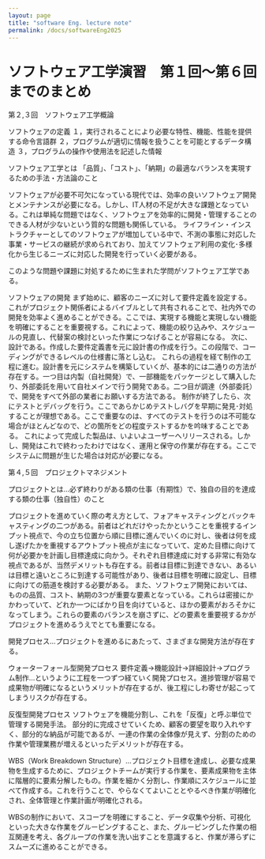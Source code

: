 ```yaml
---
layout: page
title: "software Eng. lecture note"
permalink: /docs/softwareEng2025
---
```


# ソフトウェア工学演習　第１回～第６回までのまとめ

第２,３回　ソフトウェア工学概論

ソフトウェアの定義
１，実行されることにより必要な特性、機能、性能を提供する命令言語群
２，プログラムが適切に情報を扱うことを可能とするデータ構造
３，プログラムの操作や使用法を記述した情報


ソフトウェア工学とは
「品質」、「コスト」、「納期」の最適なバランスを実現するための手法・方法論のこと

ソフトウェアが必要不可欠になっている現代では、効率の良いソフトウェア開発とメンテナンスが必要になる。しかし、IT人材の不足が大きな課題となっている。これは単純な問題ではなく、ソフトウェアを効率的に開発・管理することのできる人材が少ないという質的な問題も関係している。
ライフライン・インストラクチャーとしてのソフトウェアが増加している中で、不測の事態に対応した事業・サービスの継続が求められており、加えてソフトウェア利用の変化･多様化から生じるニーズに対応した開発を行っていく必要がある。

このような問題や課題に対処するために生まれた学問がソフトウェア工学である。


ソフトウェアの開発
まず始めに、顧客のニーズに対して要件定義を設定する。これがプロジェクト関係者によるバイブルとして共有されることで、社内外での開発を効率よく進めることができる。ここでは、実現する機能と実現しない機能を明確にすることを重要視する。これによって、機能の絞り込みや、スケジュールの見直し、代替案の検討といった作業につなげることが容易になる。
次に、設計である。作成した要件定義書を元に設計書の作成を行う。この段階で、コーディングができるレベルの仕様書に落とし込む。
これらの過程を経て制作の工程に進む。設計書を元にシステムを構築していくが、基本的には二通りの方法が存在する。一つ目は内製（自社開発）で、一部機能をパッケージとして購入したり、外部委託を用いて自社メインで行う開発である。二つ目が調達（外部委託）で、開発をすべて外部の業者にお願いする方法である。
制作が終了したら、次にテストとデバッグを行う。ここであらかじめテストしバグを早期に発見･対処することが理想である。ここで重要なのは、すべてのテストを行うのは不可能な場合がほとんどなので、どの箇所をどの程度テストするかを吟味することである。
これによって完成した製品は、いよいよユーザーへリリースされる。しかし、開発はこれで終わったわけではなく、運用と保守の作業が存在する。ここでシステムに問題が生じた場合は対応が必要になる。



第４,５回　プロジェクトマネジメント

プロジェクトとは…必ず終わりがある類の仕事（有期性）で、独自の目的を達成する類の仕事（独自性）のこと

プロジェクトを進めていく際の考え方として、フォアキャスティングとバックキャスティングの二つがある。前者はどれだけやったかということを重視するインプット視点で、今の立ち位置から順に目標に進んでいくのに対し、後者は何を成し遂げたかを重視するアウトプット視点が主になっていて、定めた目標に向けて何が必要かを計画し目標達成に向かう。それぞれ目標達成に対する非常に有効な視点であるが、当然デメリットも存在する。前者は目標に到達できない、あるいは目標と遠いところに到達する可能性があり、後者は目標を明確に設定し、目標に向けての筋道を検討する必要がある。
また、ソフトウェア開発においては、ものの品質、コスト、納期の3つが重要な要素となっている。これらは密接にかかわっていて、どれか一つにばかり目を向けていると、ほかの要素がおろそかになってしまう。これらの要素のバランスを崩さずに、どの要素を重要視するかがプロジェクトを進めるうえでとても重要になる。


開発プロセス…プロジェクトを進めるにあたって、さまざまな開発方法が存在する。

ウォーターフォール型開発プロセス
要件定義→機能設計→詳細設計→プログラム制作…というように工程を一つずつ経ていく開発プロセス。進捗管理が容易で成果物が明確になるというメリットが存在するが、後工程にしわ寄せが起こってしまうリスクが存在する。

反復型開発プロセス
ソフトウェアを機能分割し、これを「反復」と呼ぶ単位で管理する開発手法。
部分的に完成させていくため、顧客の要望を取り入れやすく、部分的な納品が可能であるが、一連の作業の全体像が見えず、分割のための作業や管理業務が増えるといったデメリットが存在する。


WBS（Work Breakdown Structure）…プロジェクト目標を達成し、必要な成果物を生成するために、プロジェクトチームが実行する作業を、要素成果物を主体に階層的に要素分解したもの。作業を細かく分割し、作業順にスケジュールに並べて作成する。これを行うことで、やらなくてよいこととやるべき作業が明確化され、全体管理と作業計画が明確化される。

WBSの制作において、スコープを明確にすること、データ収集や分析、可視化といった大きな作業をグルーピングすること、また、グルーピングした作業の相互関連を考え、各グループの作業を洗い出すことを意識すると、作業が滞らずにスムーズに進めることができる。

